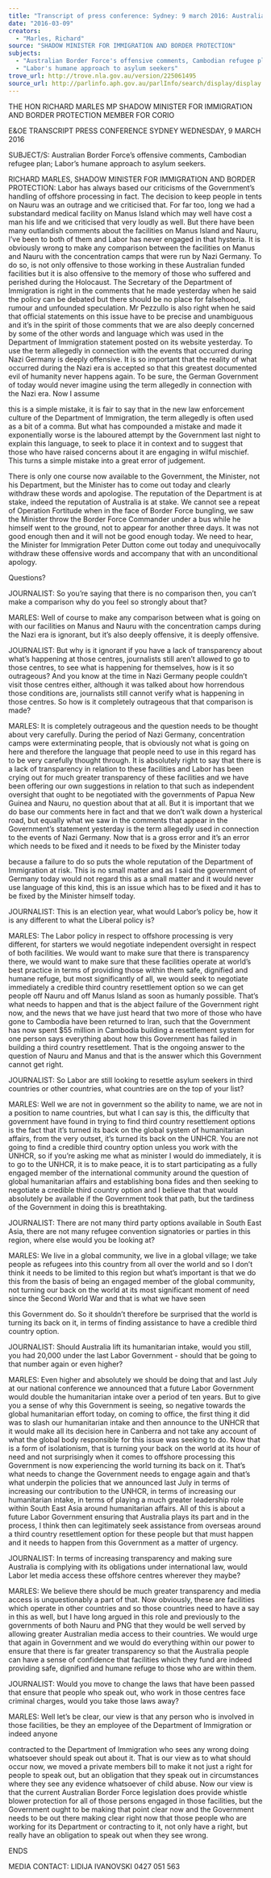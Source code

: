 ```yaml
---
title: "Transcript of press conference: Sydney: 9 march 2016: Australian Border Force's offensive comments, Cambodian refugee plan; Labor's humane approach to asylum seekers"
date: "2016-03-09"
creators:
  - "Marles, Richard"
source: "SHADOW MINISTER FOR IMMIGRATION AND BORDER PROTECTION"
subjects:
  - "Australian Border Force's offensive comments, Cambodian refugee plan"
  - "Labor's humane approach to asylum seekers"
trove_url: http://trove.nla.gov.au/version/225061495
source_url: http://parlinfo.aph.gov.au/parlInfo/search/display/display.w3p;query=Id%3A%22media/pressrel/4420783%22
---
```


 

 THE HON RICHARD MARLES MP  SHADOW MINISTER FOR IMMIGRATION AND BORDER  PROTECTION   MEMBER FOR CORIO   

 

 E&OE TRANSCRIPT  PRESS CONFERENCE  SYDNEY  WEDNESDAY, 9 MARCH 2016   

 SUBJECT/S: Australian Border Force’s offensive comments, Cambodian refugee  plan; Labor’s humane approach to asylum seekers.   

 RICHARD MARLES, SHADOW MINISTER FOR IMMIGRATION AND BORDER  PROTECTION: Labor has always based our criticisms of the Government’s handling of  offshore processing in fact. The decision to keep people in tents on Nauru was an  outrage and we criticised that. For far too, long we had a substandard medical facility on  Manus Island which may well have cost a man his life and we criticised that very loudly  as well. But there have been many outlandish comments about the facilities on Manus  Island and Nauru, I’ve been to both of them and Labor has never engaged in that  hysteria. It is obviously wrong to make any comparison between the facilities on Manus  and Nauru with the concentration camps that were run by Nazi Germany.  To do so, is  not only offensive to those working in these Australian funded facilities but it is also  offensive to the memory of those who suffered and perished during the Holocaust. The  Secretary of the Department of Immigration is right in the comments that he made  yesterday when he said the policy can be debated but there should be no place for  falsehood, rumour and unfounded speculation. Mr Pezzullo is also right when he said  that official statements on this issue have to be precise and unambiguous and it’s in the  spirit of those comments that we are also deeply concerned by some of the other words  and language which was used in the Department of Immigration statement posted on its  website yesterday. To use the term allegedly in connection with the events that  occurred during Nazi Germany is deeply offensive. It is so important that the reality of  what occurred during the Nazi era is accepted so that this greatest documented evil of  humanity never happens again. To be sure, the German Government of today would  never imagine using the term allegedly in connection with the Nazi era.  Now I assume 

 this is a simple mistake, it is fair to say that in the new law enforcement culture of the  Department of Immigration, the term allegedly is often used as a bit of a comma. But  what has compounded a mistake and made it exponentially worse is the laboured  attempt by the Government last night to explain this language, to seek to place it in  context and to suggest that those who have raised concerns about it are engaging in  wilful mischief. This turns a simple mistake into a great error of judgement.    

 There is only one course now available to the Government, the Minister, not his  Department, but the Minister has to come out today and clearly withdraw these words  and apologise. The reputation of the Department is at stake, indeed the reputation of  Australia is at stake. We cannot see a repeat of Operation Fortitude when in the face of  Border Force bungling, we saw the Minister throw the Border Force Commander under  a bus while he himself went to the ground, not to appear for another three days. It was  not good enough then and it will not be good enough today. We need to hear, the  Minister for Immigration Peter Dutton come out today and unequivocally withdraw these  offensive words and accompany that with an unconditional apology.   

 Questions?    

 JOURNALIST: So you’re saying that there is no comparison then, you can’t make a  comparison why do you feel so strongly about that?     

 MARLES: Well of course to make any comparison between what is going on with our  facilities on Manus and Nauru with the concentration camps during the Nazi era is  ignorant, but it’s also deeply offensive, it is deeply offensive.   

 JOURNALIST: But why is it ignorant if you have a lack of transparency about what’s  happening at those centres, journalists still aren’t allowed to go to those centres, to see  what is happening for themselves, how is it so outrageous? And you know at the time in  Nazi Germany people couldn’t visit those centres either, although it was talked about  how horrendous those conditions are, journalists still cannot verify what is happening in  those centres. So how is it completely outrageous that that comparison is made?    

 MARLES: It is completely outrageous and the question needs to be thought about very  carefully. During the period of Nazi Germany, concentration camps were exterminating  people, that is obviously not what is going on here and therefore the language that  people need to use in this regard has to be very carefully thought through. It is  absolutely right to say that there is a lack of transparency in relation to these facilities  and Labor has been crying out for much greater transparency of these facilities and we  have been offering our own suggestions in relation to that such as independent  oversight that ought to be negotiated with the governments of Papua New Guinea and  Nauru, no question about that at all. But it is important that we do base our comments  here in fact and that we don’t walk down a hysterical road, but equally what we saw in  the comments that appear in the Government’s statement yesterday is the term  allegedly used in connection to the events of Nazi Germany. Now that is a gross error  and it’s an error which needs to be fixed and it needs to be fixed by the Minister today 

 because a failure to do so puts the whole reputation of the Department of Immigration at  risk. This is no small matter and as I said the government of Germany today would not  regard this as a small matter and it would never use language of this kind, this is an  issue which has to be fixed and it has to be fixed by the Minister himself today.    

 JOURNALIST: This is an election year, what would Labor’s policy be, how it is any  different to what the Liberal policy is?    

 MARLES:  The Labor policy in respect to offshore processing is very different, for  starters we would negotiate independent oversight in respect of both facilities. We  would want to make sure that there is transparency there, we would want to make sure  that these facilities operate at world’s best practice in terms of providing those within  them safe, dignified and humane refuge, but most significantly of all, we would seek to  negotiate immediately a credible third country resettlement option so we can get people  off Nauru and off Manus Island as soon as humanly possible. That’s what needs to  happen and that is the abject failure of the Government right now, and the news that we  have just heard that two more of those who have gone to Cambodia have been returned  to Iran, such that the Government has now spent $55 million in Cambodia building a  resettlement system for one person says everything about how this Government has  failed in building a third country resettlement. That is the ongoing answer to the question  of Nauru and Manus and that is the answer which this Government cannot get right.    

 JOURNALIST: So Labor are still looking to resettle asylum seekers in third countries or  other countries, what countries are on the top of your list?    

 MARLES: Well we are not in government so the ability to name, we are not in a position  to name countries, but what I can say is this, the difficulty that government have found  in trying to find third country resettlement options is the fact that it’s turned its back on  the global system of humanitarian affairs, from the very outset, it’s turned its back on the  UNHCR. You are not going to find a credible third country option unless you work with  the UNHCR, so if you’re asking me what as minister I would do immediately, it is to go  to the UNHCR, it is to make peace, it is to start participating as a fully engaged member  of the international community around the question of global humanitarian affairs and  establishing bona fides and then seeking to negotiate a credible third country option and  I believe that that would absolutely be available if the Government took that path, but  the tardiness of the Government in doing this is breathtaking.    

 JOURNALIST: There are not many third party options available in South East Asia,  there are not many refugee convention signatories or parties in this region, where else  would you be looking at?    

 MARLES: We live in a global community, we live in a global village; we take people as  refugees into this country from all over the world and so I don’t think it needs to be  limited to this region but what’s important is that we do this from the basis of being an  engaged member of the global community, not turning our back on the world at its most  significant moment of need since the Second World War and that is what we have seen 

 this Government do. So it shouldn’t therefore be surprised that the world is turning its  back on it, in terms of finding assistance to have a credible third country option.    

 JOURNALIST: Should Australia lift its humanitarian intake, would you still, you had  20,000 under the last Labor Government - should that be going to that number again or  even higher?    

 MARLES: Even higher and absolutely we should be doing that and last July at our  national conference we announced that a future Labor Government would double the  humanitarian intake over a period of ten years. But to give you a sense of why this  Government is seeing, so negative towards the global humanitarian effort today, on  coming to office, the first thing it did was to slash our humanitarian intake and then  announce to the UNHCR that it would make all its decision here in Canberra and not  take any account of what the global body responsible for this issue was seeking to do.  Now that is a form of isolationism, that is turning your back on the world at its hour of  need and not surprisingly when it comes to offshore processing this Government is now  experiencing the world turning its back on it. That’s what needs to change the  Government needs to engage again and that’s what underpin the policies that we  announced last July in terms of increasing our contribution to the UNHCR, in terms of  increasing our humanitarian intake, in terms of playing a much greater leadership role  within South East Asia around humanitarian affairs. All of this is about a future Labor  Government ensuring that Australia plays its part and in the process, I think then can  legitimately seek assistance from overseas around a third country resettlement option  for these people but that must happen and it needs to happen from this Government as  a matter of urgency.    

 JOURNALIST: In terms of increasing transparency and making sure Australia is  complying with its obligations under international law, would Labor let media access  these offshore centres wherever they maybe?    

 MARLES: We believe there should be much greater transparency and media access is  unquestionably a part of that. Now obviously, these are facilities which operate in other  countries and so those countries need to have a say in this as well, but I have long  argued in this role and previously to the governments of both Nauru and PNG that they  would be well served by allowing greater Australian media access to their countries. We  would urge that again in Government and we would do everything within our power to  ensure that there is far greater transparency so that the Australia people can have a  sense of confidence that facilities which they fund are indeed providing safe, dignified  and humane refuge to those who are within them.    

 JOURNALIST: Would you move to change the laws that have been passed that ensure  that people who speak out, who work in those centres face criminal charges, would you  take those laws away?    

 MARLES: Well let’s be clear, our view is that any person who is involved in those  facilities, be they an employee of the Department of Immigration or indeed anyone 

 contracted to the Department of Immigration who sees any wrong doing whatsoever  should speak out about it. That is our view as to what should occur now, we moved a  private members bill to make it not just a right for people to speak out, but an obligation  that they speak out in circumstances where they see any evidence whatsoever of child  abuse. Now our view is that the current Australian Border Force legislation does provide  whistle blower protection for all of those persons engaged in those facilities, but the  Government ought to be making that point clear now and the Government needs to be  out there making clear right now that those people who are working for its Department  or contracting to it, not only have a right, but really have an obligation to speak out when  they see wrong.  

 ENDS   

 MEDIA CONTACT: LIDIJA IVANOVSKI 0427 051 563   

 

 

